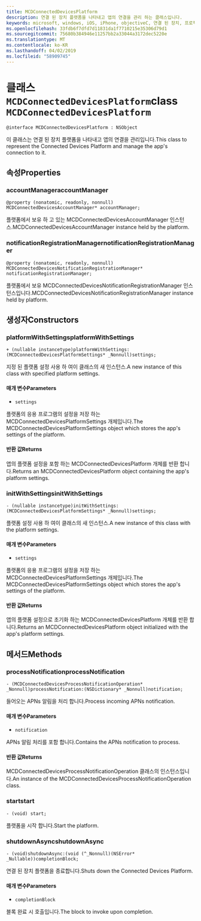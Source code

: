 ```yaml
---
title: MCDConnectedDevicesPlatform
description: 연결 된 장치 플랫폼을 나타내고 앱의 연결을 관리 하는 클래스입니다.
keywords: microsoft, windows, iOS, iPhone, objectiveC, 연결 된 장치, 프로젝트 로마
ms.openlocfilehash: 33fdb6f7dfd7d11831da1f7710215e35306d79d1
ms.sourcegitcommit: 75680b384946e11257bb2a33044a3172dec5220e
ms.translationtype: MT
ms.contentlocale: ko-KR
ms.lasthandoff: 04/02/2019
ms.locfileid: "58909745"
---
```

# <a name="class-mcdconnecteddevicesplatform"></a><span data-ttu-id="d4d07-104">클래스 `MCDConnectedDevicesPlatform`</span><span class="sxs-lookup"><span data-stu-id="d4d07-104">class `MCDConnectedDevicesPlatform`</span></span> 

```
@interface MCDConnectedDevicesPlatform : NSObject
```  
<span data-ttu-id="d4d07-105">이 클래스는 연결 된 장치 플랫폼을 나타내고 앱의 연결을 관리입니다.</span><span class="sxs-lookup"><span data-stu-id="d4d07-105">This class to represent the Connected Devices Platform and manage the app's connection to it.</span></span>

## <a name="properties"></a><span data-ttu-id="d4d07-106">속성</span><span class="sxs-lookup"><span data-stu-id="d4d07-106">Properties</span></span>

### <a name="accountmanager"></a><span data-ttu-id="d4d07-107">accountManager</span><span class="sxs-lookup"><span data-stu-id="d4d07-107">accountManager</span></span>
`@property (nonatomic, readonly, nonnull) MCDConnectedDevicesAccountManager* accountManager;`

<span data-ttu-id="d4d07-108">플랫폼에서 보유 하 고 있는 MCDConnectedDevicesAccountManager 인스턴스.</span><span class="sxs-lookup"><span data-stu-id="d4d07-108">MCDConnectedDevicesAccountManager instance held by the platform.</span></span>

### <a name="notificationregistrationmanager"></a><span data-ttu-id="d4d07-109">notificationRegistrationManager</span><span class="sxs-lookup"><span data-stu-id="d4d07-109">notificationRegistrationManager</span></span>
`@property (nonatomic, readonly, nonnull) MCDConnectedDevicesNotificationRegistrationManager* notificationRegistrationManager;`

<span data-ttu-id="d4d07-110">플랫폼에서 보유 MCDConnectedDevicesNotificationRegistrationManager 인스턴스입니다.</span><span class="sxs-lookup"><span data-stu-id="d4d07-110">MCDConnectedDevicesNotificationRegistrationManager instance held by platform.</span></span>

## <a name="constructors"></a><span data-ttu-id="d4d07-111">생성자</span><span class="sxs-lookup"><span data-stu-id="d4d07-111">Constructors</span></span>

### <a name="platformwithsettings"></a><span data-ttu-id="d4d07-112">platformWithSettings</span><span class="sxs-lookup"><span data-stu-id="d4d07-112">platformWithSettings</span></span>
`+ (nullable instancetype)platformWithSettings:(MCDConnectedDevicesPlatformSettings* _Nonnull)settings;`

<span data-ttu-id="d4d07-113">지정 된 플랫폼 설정 사용 하 여이 클래스의 새 인스턴스.</span><span class="sxs-lookup"><span data-stu-id="d4d07-113">A new instance of this class with specified platform settings.</span></span>

#### <a name="parameters"></a><span data-ttu-id="d4d07-114">매개 변수</span><span class="sxs-lookup"><span data-stu-id="d4d07-114">Parameters</span></span> 
* `settings` 

<span data-ttu-id="d4d07-115">플랫폼의 응용 프로그램의 설정을 저장 하는 MCDConnectedDevicesPlatformSettings 개체입니다.</span><span class="sxs-lookup"><span data-stu-id="d4d07-115">The MCDConnectedDevicesPlatformSettings object which stores the app's settings of the platform.</span></span>

#### <a name="returns"></a><span data-ttu-id="d4d07-116">반환 값</span><span class="sxs-lookup"><span data-stu-id="d4d07-116">Returns</span></span>

<span data-ttu-id="d4d07-117">앱의 플랫폼 설정을 포함 하는 MCDConnectedDevicesPlatform 개체를 반환 합니다.</span><span class="sxs-lookup"><span data-stu-id="d4d07-117">Returns an MCDConnectedDevicesPlatform object containing the app's platform settings.</span></span>

### <a name="initwithsettings"></a><span data-ttu-id="d4d07-118">initWithSettings</span><span class="sxs-lookup"><span data-stu-id="d4d07-118">initWithSettings</span></span>
`- (nullable instancetype)initWithSettings:(MCDConnectedDevicesPlatformSettings* _Nonnull)settings;`

<span data-ttu-id="d4d07-119">플랫폼 설정 사용 하 여이 클래스의 새 인스턴스.</span><span class="sxs-lookup"><span data-stu-id="d4d07-119">A new instance of this class with the platform settings.</span></span>

#### <a name="parameters"></a><span data-ttu-id="d4d07-120">매개 변수</span><span class="sxs-lookup"><span data-stu-id="d4d07-120">Parameters</span></span> 
* `settings` 

<span data-ttu-id="d4d07-121">플랫폼의 응용 프로그램의 설정을 저장 하는 MCDConnectedDevicesPlatformSettings 개체입니다.</span><span class="sxs-lookup"><span data-stu-id="d4d07-121">The MCDConnectedDevicesPlatformSettings object which stores the app's settings of the platform.</span></span>

#### <a name="returns"></a><span data-ttu-id="d4d07-122">반환 값</span><span class="sxs-lookup"><span data-stu-id="d4d07-122">Returns</span></span>

<span data-ttu-id="d4d07-123">앱의 플랫폼 설정으로 초기화 하는 MCDConnectedDevicesPlatform 개체를 반환 합니다.</span><span class="sxs-lookup"><span data-stu-id="d4d07-123">Returns an MCDConnectedDevicesPlatform object initialized with the app's platform settings.</span></span>

## <a name="methods"></a><span data-ttu-id="d4d07-124">메서드</span><span class="sxs-lookup"><span data-stu-id="d4d07-124">Methods</span></span>

### <a name="processnotification"></a><span data-ttu-id="d4d07-125">processNotification</span><span class="sxs-lookup"><span data-stu-id="d4d07-125">processNotification</span></span>
`- (MCDConnectedDevicesProcessNotificationOperation* _Nonnull)processNotification:(NSDictionary* _Nonnull)notification;`

<span data-ttu-id="d4d07-126">들어오는 APNs 알림을 처리 합니다.</span><span class="sxs-lookup"><span data-stu-id="d4d07-126">Process incoming APNs notification.</span></span>

#### <a name="parameters"></a><span data-ttu-id="d4d07-127">매개 변수</span><span class="sxs-lookup"><span data-stu-id="d4d07-127">Parameters</span></span> 
* `notification` 

<span data-ttu-id="d4d07-128">APNs 알림 처리를 포함 합니다.</span><span class="sxs-lookup"><span data-stu-id="d4d07-128">Contains the APNs notification to process.</span></span>

#### <a name="returns"></a><span data-ttu-id="d4d07-129">반환 값</span><span class="sxs-lookup"><span data-stu-id="d4d07-129">Returns</span></span>

<span data-ttu-id="d4d07-130">MCDConnectedDevicesProcessNotificationOperation 클래스의 인스턴스입니다.</span><span class="sxs-lookup"><span data-stu-id="d4d07-130">An instance of the MCDConnectedDevicesProcessNotificationOperation class.</span></span>

### <a name="start"></a><span data-ttu-id="d4d07-131">start</span><span class="sxs-lookup"><span data-stu-id="d4d07-131">start</span></span>
`- (void) start;`

<span data-ttu-id="d4d07-132">플랫폼을 시작 합니다.</span><span class="sxs-lookup"><span data-stu-id="d4d07-132">Start the platform.</span></span>

### <a name="shutdownasync"></a><span data-ttu-id="d4d07-133">shutdownAsync</span><span class="sxs-lookup"><span data-stu-id="d4d07-133">shutdownAsync</span></span>
`- (void)shutdownAsync:(void (^_Nonnull)(NSError* _Nullable))completionBlock;`

<span data-ttu-id="d4d07-134">연결 된 장치 플랫폼을 종료합니다.</span><span class="sxs-lookup"><span data-stu-id="d4d07-134">Shuts down the Connected Devices Platform.</span></span>

#### <a name="parameters"></a><span data-ttu-id="d4d07-135">매개 변수</span><span class="sxs-lookup"><span data-stu-id="d4d07-135">Parameters</span></span> 
* `completionBlock` 

<span data-ttu-id="d4d07-136">블록 완료 시 호출입니다.</span><span class="sxs-lookup"><span data-stu-id="d4d07-136">The block to invoke upon completion.</span></span>